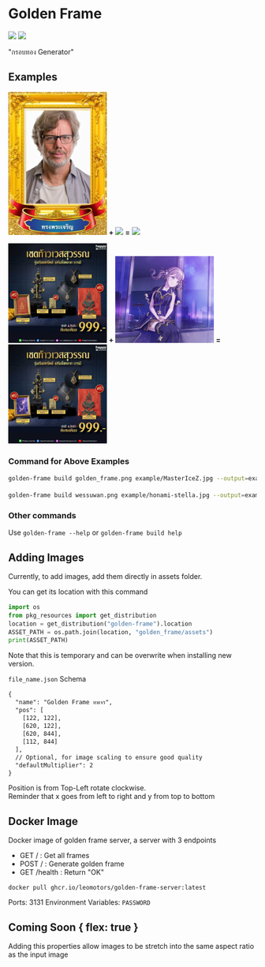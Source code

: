 # Golden Frame

[![](https://img.shields.io/pypi/v/golden-frame)](https://pypi.org/project/golden-frame)
[![](https://img.shields.io/pypi/dm/golden-frame)](https://pypi.org/project/golden-frame)

"กรอบทอง Generator"

## Examples

<img src="https://github.com/Leomotors/golden-frame/raw/main/golden_frame/assets/golden_frame.png" width=200 /> **+**
<img src="https://github.com/Leomotors/golden-frame/raw/main/example/MasterIceZ.jpg" width = 200 /> **=**
<img src="https://github.com/Leomotors/golden-frame/raw/main/example/New-MasterIceZ.png" width=200 />

<img src="https://github.com/Leomotors/golden-frame/raw/main/golden_frame/assets/wessuwan.png" width=200 /> **+**
<img src="https://github.com/Leomotors/golden-frame/raw/main/example/honami-stella.jpg" width = 200 /> **=**
<img src="https://github.com/Leomotors/golden-frame/raw/main/example/honami-wessuwan.png" width=200 />

### Command for Above Examples

```bash
golden-frame build golden_frame.png example/MasterIceZ.jpg --output=example/New-MasterIceZ.png

golden-frame build wessuwan.png example/honami-stella.jpg --output=example/honami-wessuwan.png
```

### Other commands

Use `golden-frame --help` or `golden-frame build help`

## Adding Images

Currently, to add images, add them directly in assets folder.

You can get its location with this command

```python
import os
from pkg_resources import get_distribution
location = get_distribution("golden-frame").location
ASSET_PATH = os.path.join(location, "golden_frame/assets")
print(ASSET_PATH)
```

Note that this is temporary and can be overwrite when installing new version.

`file_name.json` Schema

```jsonc
{
  "name": "Golden Frame ทพจร",
  "pos": [
    [122, 122],
    [620, 122],
    [620, 844],
    [112, 844]
  ],
  // Optional, for image scaling to ensure good quality
  "defaultMultiplier": 2
}
```

Position is from Top-Left rotate clockwise.  
Reminder that x goes from left to right and y from top to bottom

## Docker Image

Docker image of golden frame server, a server with 3 endpoints

- GET / : Get all frames
- POST / : Generate golden frame
- GET /health : Return "OK"

```
docker pull ghcr.io/leomotors/golden-frame-server:latest
```

Ports: 3131
Environment Variables: `PASSWORD`

## Coming Soon { flex: true }

Adding this properties allow images to be stretch into the same aspect ratio as the input image
